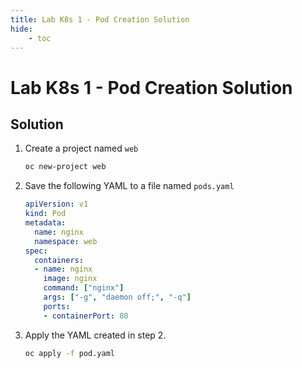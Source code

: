 ```yaml
---
title: Lab K8s 1 - Pod Creation Solution
hide:
    - toc
---
```


# Lab K8s 1 - Pod Creation Solution

## Solution

1. Create a project named `web`

    ```bash
    oc new-project web
    ```

2. Save the following YAML to a file named `pods.yaml`


    ```yaml
    apiVersion: v1
    kind: Pod
    metadata:
      name: nginx
      namespace: web
    spec:
      containers:
      - name: nginx
        image: nginx
        command: ["nginx"]
        args: ["-g", "daemon off;", "-q"]
        ports:
        - containerPort: 80
    ```

3. Apply the YAML created in step 2.

    ```bash
    oc apply -f pod.yaml
    ```
